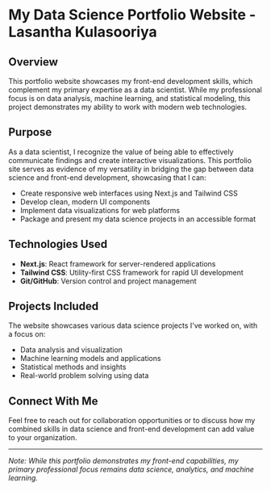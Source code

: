 # My Data Science Portfolio Website - Lasantha Kulasooriya

## Overview
This portfolio website showcases my front-end development skills, which complement my primary expertise as a data scientist. While my professional focus is on data analysis, machine learning, and statistical modeling, this project demonstrates my ability to work with modern web technologies.

## Purpose
As a data scientist, I recognize the value of being able to effectively communicate findings and create interactive visualizations. This portfolio site serves as evidence of my versatility in bridging the gap between data science and front-end development, showcasing that I can:

- Create responsive web interfaces using Next.js and Tailwind CSS
- Develop clean, modern UI components
- Implement data visualizations for web platforms
- Package and present my data science projects in an accessible format

## Technologies Used
- **Next.js**: React framework for server-rendered applications
- **Tailwind CSS**: Utility-first CSS framework for rapid UI development
- **Git/GitHub**: Version control and project management

## Projects Included
The website showcases various data science projects I've worked on, with a focus on:
- Data analysis and visualization
- Machine learning models and applications
- Statistical methods and insights
- Real-world problem solving using data

## Connect With Me
Feel free to reach out for collaboration opportunities or to discuss how my combined skills in data science and front-end development can add value to your organization.

---

*Note: While this portfolio demonstrates my front-end capabilities, my primary professional focus remains data science, analytics, and machine learning.*